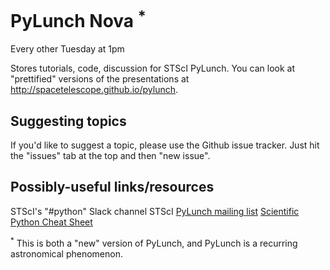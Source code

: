 PyLunch Nova <sup>*</sup>
=========================

Every other Tuesday at 1pm

Stores tutorials, code, discussion for STScI PyLunch.  You can look at "prettified" versions of the presentations at http://spacetelescope.github.io/pylunch.

Suggesting topics
-----------------
If you'd like to suggest a topic, please use the Github issue tracker.  Just hit the "issues" tab at the top and then "new issue".

Possibly-useful links/resources
-------------------------------

STScI's "#python" Slack channel
STScI [PyLunch mailing list](https://maillist.stsci.edu/scripts/wa.exe?A0=pylunch)
[Scientific Python Cheat Sheet](https://ipgp.github.io/scientific_python_cheat_sheet/)


<sup>*</sup> This is both a "new" version of PyLunch, and PyLunch is a recurring astronomical phenomenon.
